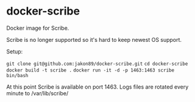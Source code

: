 docker-scribe
=============

Docker image for Scribe.

Scribe is no longer supported so it's hard to keep newest OS support.

Setup:

```git clone git@github.com:jakon89/docker-scribe.git```
```cd docker-scribe```
```docker build -t scribe .```
```docker run -it -d -p 1463:1463 scribe bin/bash```

At this point Scribe is available on port 1463.
Logs files are rotated every minute to /var/lib/scribe/
